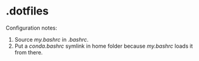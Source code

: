 # .dotfiles

Configuration notes:

1. Source *my.bashrc* in *.bashrc*.
2. Put a *conda.bashrc* symlink in home folder because *my.bashrc* loads it from there.
